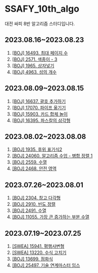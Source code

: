 # SSAFY_10th_algo
대전 싸피 8반 알고리즘 스터디입니다.

## 2023.08.16~2023.08.23
1. [[BOJ] 16493. 최대 페이지 수](https://www.acmicpc.net/problem/16493)
2. [[BOJ] 2571. 색종이 - 3](https://www.acmicpc.net/problem/2571)
3. [[BOJ] 1965. 상자넣기](https://www.acmicpc.net/problem/1965)
4. [[BOJ] 4963. 섬의 개수](https://www.acmicpc.net/problem/4963)

## 2023.08.09~2023.08.15
1. [[BOJ] 16637. 괄호 추가하기](https://www.acmicpc.net/problem/16637)
2. [[BOJ] 17070. 파이프 옮기기](https://www.acmicpc.net/problem/17070)
3. [[BOJ] 15903. 카드 합체 놀이](https://www.acmicpc.net/problem/15903)
4. [[BOJ] 16395. 파스칼의 삼각형](https://www.acmicpc.net/problem/16395)

## 2023.08.02~2023.08.08
1. [[BOJ] 1935. 후위 표기식2](https://www.acmicpc.net/problem/1935)
2. [[BOJ] 24060. 알고리즘 수업 - 병합 정렬 1](https://www.acmicpc.net/problem/24060)
3. [[BOJ] 2559. 수열](https://www.acmicpc.net/problem/2559)
4. [[BOJ] 2468. 안전 영역](https://www.acmicpc.net/problem/2468)

## 2023.07.26~2023.08.01
1. [[BOJ] 2304. 창고 다각형](https://www.acmicpc.net/problem/2304)
2. [[BOJ] 2910. 빈도 정렬](https://www.acmicpc.net/problem/2910)
3. [[BOJ] 2491. 수열](https://www.acmicpc.net/problem/2491)
4. [[BOJ] 11055. 가장 큰 증가하는 부분 수열](https://www.acmicpc.net/problem/11055)

## 2023.07.19~2023.07.25
1. [[SWEA] 15941. 평행사변형](https://swexpertacademy.com/main/code/problem/problemDetail.do?contestProbId=AYVgOZEKOpcDFAQK)
2. [[SWEA] 13220. 수식 고치기](https://swexpertacademy.com/main/code/problem/problemDetail.do?contestProbId=AXzjz2V6-Q8DFASs)
3. [[BOJ] 13699. 점화식](https://www.acmicpc.net/problem/13699)
4. [[BOJ] 25497. 기술 연계마스터 임스](https://www.acmicpc.net/problem/25497)
